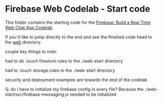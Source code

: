 # Firebase Web Codelab - Start code

This folder contains the starting code for the [Firebase: Build a Real Time Web Chat App Codelab](https://codelabs.developers.google.com/codelabs/firebase-web/).

If you'd like to jump directly to the end and see the finished code head to the [web](../web) directory.

couple key things to note:

had to do .touch firestore.rules to the ./web-start directory

had to .touch storage.rules to the ./web-start directory

security and deployment examples are towards the end of the codelab

Q. do I have to initialize my firebase config in every file? Because the ./web-start/src/firebase-messaging.js needed to be initialized
